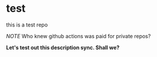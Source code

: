 # test

this is a test repo

*NOTE* Who knew github actions was paid for private repos?

**Let's test out this description sync. Shall we?**
